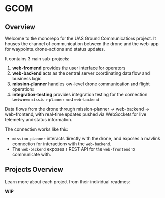 # GCOM

## Overview

Welcome to the monorepo for the UAS Ground Communications project.
It houses the channel of communication between the drone and the web-app for waypoints, drone-actions and status updates.

It contains 3 main sub-projects:

1. **web-frontend** provides the user interface for operators
2. **web-backend** acts as the central server coordinating data flow and business logic
3. **mission-planner** handles low-level drone communication and flight operations
4. **integration-testing** provides integration testing for the connection between `mission-planner` and `web-backend`

Data flows from the drone through mission-planner → web-backend → web-frontend, with real-time updates pushed via WebSockets for live telemetry and status information.

The connection works like this:

- `mission-planner` interacts directly with the drone, and exposes a mavlink connection for interactions with the `web-backend`.
- The `web-backend` exposes a REST API for the `web-frontend` to communicate with.

## Projects Overview

Learn more about each project from their individual readmes:

**WIP**
